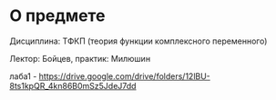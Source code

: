 # О предмете
Дисциплина: ТФКП (теория функции комплексного переменного)

Лектор: Бойцев, практик: Милюшин

лаба1 - https://drive.google.com/drive/folders/12lBU-8ts1kpQR_4kn86B0mSz5JdeJ7dd


